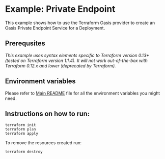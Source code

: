 # Example: Private Endpoint

This example shows how to use the Terraform Oasis provider to create an Oasis Private Endpoint Service for a Deployment.

## Prerequsites

*This example uses syntax elements specific to Terraform version 0.13+ (tested on Terraform version 1.1.4).
It will not work out-of-the-box with Terraform 0.12.x and lower (deprecated by Terraform).*

## Environment variables
Please refer to [Main README](../../README.md) file for all the environment variables you might need.

## Instructions on how to run:
```
terraform init
terraform plan
terraform apply
```

To remove the resources created run:
```
terraform destroy
``` 